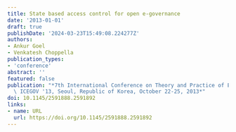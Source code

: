 ```yaml
---
title: State based access control for open e-governance
date: '2013-01-01'
draft: true
publishDate: '2024-03-23T15:49:08.224277Z'
authors:
- Ankur Goel
- Venkatesh Choppella
publication_types:
- 'conference'
abstract: ''
featured: false
publication: "*7th International Conference on Theory and Practice of Electronic Governance,\
  \ ICEGOV '13, Seoul, Republic of Korea, October 22-25, 2013*"
doi: 10.1145/2591888.2591892
links:
- name: URL
  url: https://doi.org/10.1145/2591888.2591892
---
```



